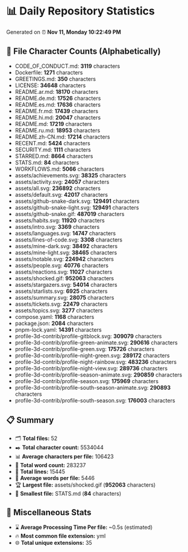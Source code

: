 # 📊 Daily Repository Statistics
Generated on ⏰ **Nov 11, Monday 10:22:49 PM**

## 📂 File Character Counts (Alphabetically)
- CODE_OF_CONDUCT.md: **3119** characters
- Dockerfile: **1271** characters
- GREETINGS.md: **350** characters
- LICENSE: **34648** characters
- README.ar.md: **18170** characters
- README.de.md: **17526** characters
- README.es.md: **17636** characters
- README.fr.md: **17439** characters
- README.hi.md: **20047** characters
- README.md: **17219** characters
- README.ru.md: **18953** characters
- README.zh-CN.md: **17214** characters
- RECENT.md: **5424** characters
- SECURITY.md: **1111** characters
- STARRED.md: **8664** characters
- STATS.md: **84** characters
- WORKFLOWS.md: **5066** characters
- assets/achievements.svg: **38325** characters
- assets/activity.svg: **24057** characters
- assets/all.svg: **236892** characters
- assets/default.svg: **42017** characters
- assets/github-snake-dark.svg: **129491** characters
- assets/github-snake-light.svg: **129491** characters
- assets/github-snake.gif: **487019** characters
- assets/habits.svg: **11920** characters
- assets/intro.svg: **3369** characters
- assets/languages.svg: **14747** characters
- assets/lines-of-code.svg: **3308** characters
- assets/mine-dark.svg: **38492** characters
- assets/mine-light.svg: **38465** characters
- assets/notable.svg: **224942** characters
- assets/people.svg: **40776** characters
- assets/reactions.svg: **11027** characters
- assets/shocked.gif: **952063** characters
- assets/stargazers.svg: **54014** characters
- assets/starlists.svg: **6925** characters
- assets/summary.svg: **28075** characters
- assets/tickets.svg: **22479** characters
- assets/topics.svg: **3277** characters
- compose.yaml: **1168** characters
- package.json: **2084** characters
- pnpm-lock.yaml: **14391** characters
- profile-3d-contrib/profile-gitblock.svg: **309079** characters
- profile-3d-contrib/profile-green-animate.svg: **290616** characters
- profile-3d-contrib/profile-green.svg: **175726** characters
- profile-3d-contrib/profile-night-green.svg: **289172** characters
- profile-3d-contrib/profile-night-rainbow.svg: **483236** characters
- profile-3d-contrib/profile-night-view.svg: **289736** characters
- profile-3d-contrib/profile-season-animate.svg: **290859** characters
- profile-3d-contrib/profile-season.svg: **175969** characters
- profile-3d-contrib/profile-south-season-animate.svg: **290893** characters
- profile-3d-contrib/profile-south-season.svg: **176003** characters

## 📋 Summary
- 🗂️ **Total files:** 52
- ✒️ **Total character count:** 5534044
- 📊 **Average characters per file:** 106423
- 📝 **Total word count:** 283237
- 🧾 **Total lines:** 15445
- 📐 **Average words per file:** 5446
- 🏆 **Largest file:** assets/shocked.gif (**952063** characters)
- 🥉 **Smallest file:** STATS.md (**84** characters)

## 🌟 Miscellaneous Stats
- ⌛ **Average Processing Time Per file:** ~0.5s (estimated)
- 🔥 **Most common file extension:** yml
- 🌐 **Total unique extensions:** 35
